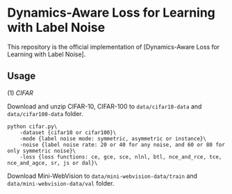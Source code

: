 # Dynamics-Aware Loss for Learning with Label Noise

This repository is the official implementation of [Dynamics-Aware Loss for Learning with Label Noise].

## Usage

(1) *CIFAR*

Download and unzip CIFAR-10, CIFAR-100 to `data/cifar10-data` and `data/cifar100-data` folder.

```(bash)
python cifar.py\
    -dataset {cifar10 or cifar100}\
    -mode {label noise mode: symmetric, asymmetric or instance}\ 
    -noise {label noise rate: 20 or 40 for any noise, and 60 or 80 for only symmetric noise}\ 
    -loss {loss functions: ce, gce, sce, nlnl, btl, nce_and_rce, tce, nce_and_agce, sr, js or dal}\
```

Download Mini-WebVision to `data/mini-webvision-data/train` and `data/mini-webvision-data/val` folder.

